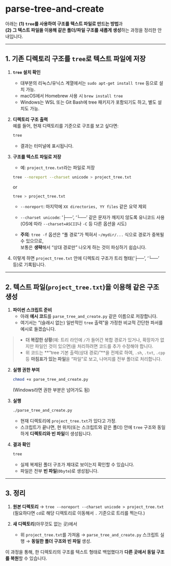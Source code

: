 # parse-tree-and-create

아래는 **(1) `tree`를 사용하여 구조를 텍스트 파일로 만드는 방법**과  
**(2) 그 텍스트 파일을 이용해 같은 폴더/파일 구조를 새롭게 생성**하는 과정을 정리한 안내입니다.

---

## 1. 기존 디렉토리 구조를 `tree`로 텍스트 파일에 저장

1) **`tree` 설치 확인**  
   - 대부분의 리눅스/유닉스 계열에서는 `sudo apt-get install tree` 등으로 설치 가능.
   - macOS에서 Homebrew 사용 시 `brew install tree`  
   - Windows는 WSL 또는 Git Bash에 tree 패키지가 포함되기도 하고, 별도 설치도 가능.

2) **디렉토리 구조 출력**  
   예를 들어, 현재 디렉토리를 기준으로 구조를 보고 싶다면:
   ```bash
   tree
   ```
   - 결과는 터미널에 표시됩니다.

3) **구조를 텍스트 파일로 저장**  
   - 예: `project_tree.txt`라는 파일로 저장  
   ```bash
   tree --noreport --charset unicode > project_tree.txt
   ```

   or

   ```bash
   tree > project_tree.txt
   ```
   - `--noreport`: 마지막에 `XX directories, YY files` 같은 요약 제외  
   - `--charset unicode`: ‘├──’, ‘└──’ 같은 문자가 깨지지 않도록 유니코드 사용  
     (OS에 따라 `--charset=ASCII`나 `-C` 등 다른 옵션을 시도)

   - **주의**: `tree -f` 옵션은 “풀 경로”가 찍혀서 `~/mydir/...` 식으로 경로가 중복될 수 있으므로,  
     보통은 **생략**해서 “상대 경로만” 나오게 하는 것이 파싱하기 쉽습니다.

4) 이렇게 하면 `project_tree.txt` 안에 디렉토리 구조가 트리 형태(‘├──’, ‘└──’ 등)로 기록됩니다.

---

## 2. 텍스트 파일(`project_tree.txt`)을 이용해 같은 구조 생성

1) **파이썬 스크립트 준비**  
   - 아래 **예시 코드**를 `parse_tree_and_create.py` 같은 이름으로 저장합니다.
   - 여기서는 “(슬래시 없는) 일반적인 `tree` 출력”을 가정한 비교적 간단한 파서를 예시로 들겠습니다.


> - **더 복잡한 상황**(예: 트리 라인에 `/`가 들어간 복합 경로가 있거나, 확장자가 없지만 파일인 것이 있으면)을 처리하려면 코드를 추가 수정해야 합니다.  
> - 위 코드는 **“tree 기본 출력(상대 경로)”**을 전제로 하여, `.sh`, `.txt`, `.cpp` 등 **마침표가 있는 파일**을 “파일”로 보고, 나머지를 전부 폴더로 처리합니다.

2) **실행 권한 부여**  
   ```bash
   chmod +x parse_tree_and_create.py
   ```
   (Windows라면 권한 부분은 넘어가도 됨)

3) **실행**  
   ```bash
   ./parse_tree_and_create.py
   ```
   - 현재 디렉토리에 `project_tree.txt`가 있다고 가정.  
   - 스크립트가 끝나면, 현 위치(또는 스크립트와 같은 폴더) 안에 `tree` 구조와 동일하게 **디렉토리와 빈 파일**이 생성됩니다.

4) **결과 확인**  
   ```bash
   tree
   ```
   - 실제 복제된 폴더 구조가 제대로 보이는지 확인할 수 있습니다.  
   - 파일은 전부 **빈 파일**(`0byte`)로 생성됩니다.

---

## 3. 정리

1. **원본 디렉토리** → `tree --noreport --charset unicode > project_tree.txt`  
   (필요하다면 `cd`로 해당 디렉토리로 이동해서 `.` 기준으로 트리를 찍는다.)  

2. **새 디렉토리**(아무것도 없는 곳)에서  
   - 위 `project_tree.txt`를 가져옴 → `parse_tree_and_create.py` 스크립트 실행 → **동일한 폴더 구조와 빈 파일** 생성.

이 과정을 통해, 한 디렉토리의 구조를 텍스트 형태로 백업했다가 **다른 곳에서 동일 구조를 복원**할 수 있습니다.  